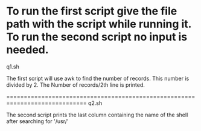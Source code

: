 To run the first script give the file path with the script while running it.
To run the second script no input is needed.
=============================================================================
q1.sh

The first script will use awk to find the number of records. This number is divided by 2. The Number of records/2th line is printed.

=============================================================================
q2.sh

The second script prints the last column containing the name of the shell after searching for '/usr/'
